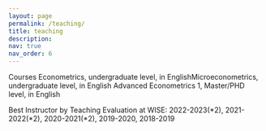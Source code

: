 ```yaml
---
layout: page
permalink: /teaching/
title: teaching
description: 
nav: true
nav_order: 6
---
```


Courses
Econometrics, undergraduate level, in English
​Microeconometrics, undergraduate level, in English
Advanced Econometrics 1, Master/PHD level, in English

Best Instructor by Teaching Evaluation at WISE:
2022-2023(*2), 2021-2022(*2), 2020-2021(*2), 2019-2020, 2018-2019
